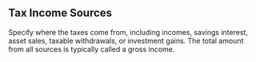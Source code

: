 ## Tax Income Sources

Specify where the taxes come from, including incomes, savings interest, 
asset sales, taxable withdrawals, or investment gains. The total amount 
from all sources is typically called a gross income.